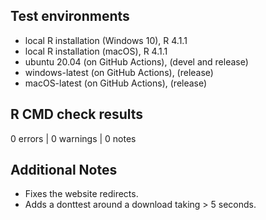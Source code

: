 ## Test environments
* local R installation (Windows 10), R 4.1.1
* local R installation (macOS), R 4.1.1
* ubuntu 20.04 (on GitHub Actions), (devel and release)
* windows-latest (on GitHub Actions), (release)
* macOS-latest (on GitHub Actions), (release)

## R CMD check results

0 errors | 0 warnings | 0 notes

## Additional Notes
* Fixes the website redirects.
* Adds a donttest around a download taking > 5 seconds.